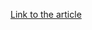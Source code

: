 [Link to the article](https://www.akamai.com/blog/security/dont-risk-getting-caught-by-kr3pto-phishing-kits)
